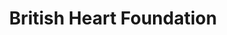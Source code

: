 ---
title: "British Heart Foundation"
url: /perth/british-heart-foundation/
shop: Gebrauchtwaren
---